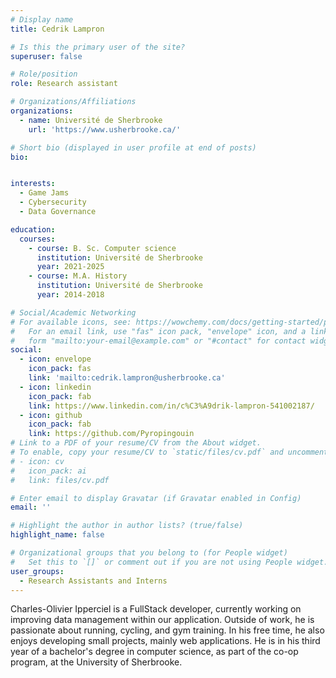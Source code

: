 ```yaml
---
# Display name
title: Cedrik Lampron

# Is this the primary user of the site?
superuser: false

# Role/position
role: Research assistant

# Organizations/Affiliations
organizations:
  - name: Université de Sherbrooke
    url: 'https://www.usherbrooke.ca/'

# Short bio (displayed in user profile at end of posts)
bio: 


interests:
  - Game Jams
  - Cybersecurity
  - Data Governance

education:
  courses:
    - course: B. Sc. Computer science
      institution: Université de Sherbrooke
      year: 2021-2025
    - course: M.A. History
      institution: Université de Sherbrooke
      year: 2014-2018

# Social/Academic Networking
# For available icons, see: https://wowchemy.com/docs/getting-started/page-builder/#icons
#   For an email link, use "fas" icon pack, "envelope" icon, and a link in the
#   form "mailto:your-email@example.com" or "#contact" for contact widget.
social:
  - icon: envelope
    icon_pack: fas
    link: 'mailto:cedrik.lampron@usherbrooke.ca'
  - icon: linkedin
    icon_pack: fab
    link: https://www.linkedin.com/in/c%C3%A9drik-lampron-541002187/
  - icon: github
    icon_pack: fab
    link: https://github.com/Pyropingouin
# Link to a PDF of your resume/CV from the About widget.
# To enable, copy your resume/CV to `static/files/cv.pdf` and uncomment the lines below.
# - icon: cv
#   icon_pack: ai
#   link: files/cv.pdf

# Enter email to display Gravatar (if Gravatar enabled in Config)
email: ''

# Highlight the author in author lists? (true/false)
highlight_name: false

# Organizational groups that you belong to (for People widget)
#   Set this to `[]` or comment out if you are not using People widget.
user_groups:
  - Research Assistants and Interns
---
```


Charles-Olivier Ipperciel is a FullStack developer, currently working on improving data management within our application. Outside of work, he is passionate about running, cycling, and gym training. In his free time, he also enjoys developing small projects, mainly web applications. He is in his third year of a bachelor's degree in computer science, as part of the co-op program, at the University of Sherbrooke.
